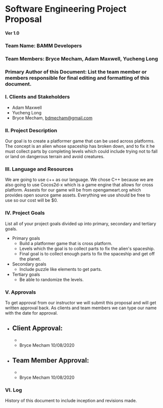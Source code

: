 # Software Engineering Project Proposal
#### Ver 1.0
### Team Name: BAMM Developers
### Team Members: Bryce Mecham, Adam Maxwell, Yucheng Long
### Primary Author of this Document: List the team member or members responsible for final editing and formatting of this document. 

### I. Clients and Stakeholders
- Adam Maxwell
- Yucheng Long
- Bryce Mecham, bdmecham@gmail.com

### II. Project Description
Our goal is to create a platformer game that can be used  across platforms. The concept is an alien whose spaceship has broken down, and to fix it he must collect parts by completing levels which could include trying not to fall or land on dangerous terrain and avoid creatures.
### III. Language and Resources
We are going to use c++ as our language. We chose C++ because we are also going to use Cocos2d-x which is a game engine that allows for cross platform. Assests for our game will be from opengameart.org which provides open source game assets. Everything we use should be free to use so our cost will be $0.

### IV. Project Goals
List all of your project goals divided up into primary, secondary and tertiary goals. 
- Primary goals 
  - Build a platformer game that is cross platform.
  - Levels which the goal is to collect parts to fix the alien's spaceship.
  - Final goal is to collect enough parts to fix the spaceship and get off the planet.
- Secondary goals
  - Include puzzle like elements to get parts.
- Tertiary goals
  - Be able to randomize the levels.

### V. Approvals
To get approval from our instructor we will submit this proposal and will get written approval back. As clients and team members we can type our name with the date for approval.
- Client Approval:
  -
  -
  - Bryce Mecham 10/08/2020
- Team Member Approval:
  -
  -
  - Bryce Mecham 10/08/2020
### VI. Log
History of this document to include inception and revisions made. 
